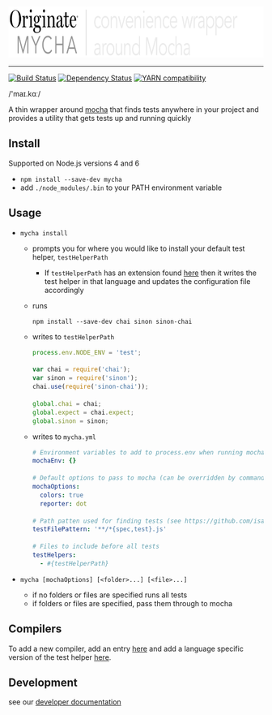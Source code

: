 <img src="documentation/logo.png" width="788" height="100" alt="logo">
<hr>

[![Build Status](https://travis-ci.org/Originate/mycha.svg?branch=master)](https://travis-ci.org/Originate/mycha)
[![Dependency Status](https://david-dm.org/Originate/mycha.svg)](https://david-dm.org/Originate/mycha)
[![YARN compatibility](https://img.shields.io/badge/yarn-compatible-brightgreen.svg)](https://yarnpkg.com)


/'maɪ.kɑː/

A thin wrapper around [mocha](https://github.com/mochajs/mocha)
that finds tests anywhere in your project
and provides a utility that gets tests up and running quickly


## Install

Supported on Node.js versions 4 and 6

* `npm install --save-dev mycha`
* add `./node_modules/.bin` to your PATH environment variable


## Usage

* `mycha install`
  * prompts you for where you would like to install your default test helper, `testHelperPath`
    * If `testHelperPath` has an extension found [here](src/compilers.coffee) then
      it writes the test helper in that language and updates the configuration file accordingly

  * runs
    ```
    npm install --save-dev chai sinon sinon-chai
    ```

  * writes to `testHelperPath`
    ```js
    process.env.NODE_ENV = 'test';

    var chai = require('chai');
    var sinon = require('sinon');
    chai.use(require('sinon-chai'));

    global.chai = chai;
    global.expect = chai.expect;
    global.sinon = sinon;
    ```

  * writes to `mycha.yml`
    ```yml
    # Environment variables to add to process.env when running mocha
    mochaEnv: {}

    # Default options to pass to mocha (can be overridden by command line options)
    mochaOptions:
      colors: true
      reporter: dot

    # Path patten used for finding tests (see https://github.com/isaacs/minimatch)
    testFilePattern: '**/*{spec,test}.js'

    # Files to include before all tests
    testHelpers:
      - #{testHelperPath}
    ```

* `mycha [mochaOptions] [<folder>...] [<file>...]`
  * if no folders or files are specified runs all tests
  * if folders or files are specified, pass them through to mocha


## Compilers

To add a new compiler, add an entry [here](src/compilers.coffee) and add a
language specific version of the test helper [here](scaffold).

## Development

see our [developer documentation](CONTRIBUTING.md)
